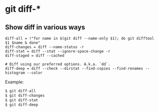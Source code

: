 # git diff-*

## Show diff in various ways

```gitconfig
diff-all = !"for name in $(git diff --name-only $1); do git difftool $1 $name & done"
diff-changes = diff --name-status -r
diff-stat = diff --stat --ignore-space-change -r
diff-staged = diff --cached

# Diff using our preferred options. A.k.a. `dd`.
diff-deep = diff --check --dirstat --find-copies --find-renames --histogram --color
```

Example:

```sh
$ git diff-all
$ git diff-changes
$ git diff-stat
$ git diff-deep
```
